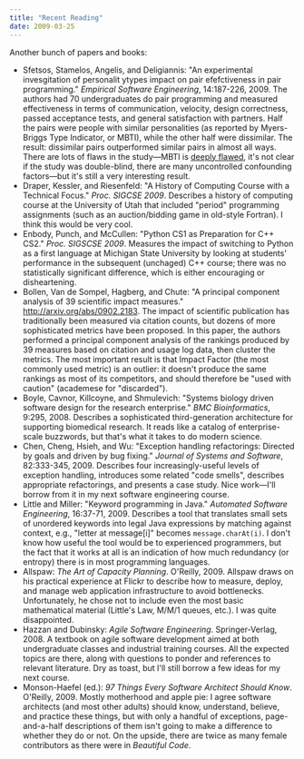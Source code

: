 ```yaml
---
title: "Recent Reading"
date: 2009-03-25
---
```

Another bunch of papers and books:
<ul>
  <li>Sfetsos, Stamelos, Angelis, and Deligiannis: "An experimental invesgitation of personalit ytypes impact on pair efefctiveness in pair programming."  <em>Empirical Software Engineering</em>, 14:187-226, 2009.  The authors had 70 undergraduates do pair programming and measured effectiveness in terms of communication, velocity, design correctness, passed acceptance tests, and general satisfaction with partners.  Half the pairs were people with similar personalities (as reported by Myers-Briggs Type Indicator, or MBTI), while the other half were dissimilar.  The result: dissimilar pairs outperformed similar pairs in almost all ways.  There are lots of flaws in the study—MBTI is <a href="http://en.wikipedia.org/wiki/Myers-Briggs_Type_Indicator#Criticism">deeply flawed</a>, it's not clear if the study was double-blind, there are many uncontrolled confounding factors—but it's still a very interesting result.</li>
  <li>Draper, Kessler, and Riesenfeld: "A History of Computing Course with a Technical Focus."  <em>Proc. SIGCSE 2009</em>.  Describes a history of computing course at the University of Utah that included "period" programming assignments (such as an auction/bidding game in old-style Fortran).  I think this would be very cool.</li>
  <li>Enbody, Punch, and McCullen: "Python CS1 as Preparation for C++ CS2."  <em>Proc. SIGSCSE 2009</em>.  Measures the impact of switching to Python as a first language at Michigan State University by looking at students' performance in the subsequent (unchaged) C++ course; there was no statistically significant difference, which is either encouraging or disheartening.</li>
  <li>Bollen, Van de Sompel, Hagberg, and Chute: "A principal component analysis of 39 scientific impact measures."  <a href="http://arxiv.org/abs/0902.2183">http://arxiv.org/abs/0902.2183</a>. The impact of scientific publication has traditionally been measured via citation counts, but dozens of more sophisticated metrics have been proposed.  In this paper, the authors performed a principal component analysis of the rankings produced by 39 measures based on citation and usage log data, then cluster the metrics.  The most important result is that Impact Factor (the most commonly used metric) is an outlier: it doesn't produce the same rankings as most of its competitors, and should therefore be "used with caution" (academese for "discarded").</li>
  <li>Boyle, Cavnor, Killcoyne, and Shmulevich: "Systems biology driven software design for the research enterprise."  <em>BMC Bioinformatics</em>, 9:295, 2008.  Describes a sophisticated third-generation architecture for supporting biomedical research.  It reads like a catalog of enterprise-scale buzzwords, but that's what it takes to do modern science.</li>
  <li>Chen, Cheng, Hsieh, and Wu: "Exception handling refactorings: Directed by goals and driven by bug fixing."  <em>Journal of Systems and Software</em>, 82:333-345, 2009.  Describes four increasingly-useful levels of exception handling, introduces some related "code smells", describes appropriate refactorings, and presents a case study.  Nice work—I'll borrow from it in my next software engineering course.</li>
  <li>Little and Miller: "Keyword programming in Java."  <em>Automated Software Engineering</em>, 16:37-71, 2009.  Describes a tool that translates small sets of unordered keywords into legal Java expressions by matching against context, e.g., "letter at message[i]" becomes <code>message.charAt(i)</code>.  I don't know how useful the tool would be to experienced programmers, but the fact that it works at all is an indication of how much redundancy (or entropy) there is in most programming languages.</li>
  <li>Allspaw: <em>The Art of Capacity Planning</em>.  O'Reilly, 2009. Allspaw draws on his practical experience at Flickr to describe how to measure, deploy, and manage web application infrastructure to avoid bottlenecks.  Unfortunately, he chose not to include even the most basic mathematical material (Little's Law, M/M/1 queues, etc.).  I was quite disappointed.</li>
  <li>Hazzan and Dubinsky: <em>Agile Software Engineering</em>. Springer-Verlag, 2008.  A textbook on agile software development aimed at both undergraduate classes and industrial training courses.  All the expected topics are there, along with questions to ponder and references to relevant literature.  Dry as toast, but I'll still borrow a few ideas for my next course.</li>
  <li>Monson-Haefel (ed.): <em>97 Things Every Software Architect Should Know</em>. O'Reilly, 2009. Mostly motherhood and apple pie: I agree software architects (and most other adults) should know, understand, believe, and practice these things, but with only a handful of exceptions, page-and-a-half descriptions of them isn't going to make a difference to whether they do or not. On the upside, there are twice as many female contributors as there were in <em>Beautiful Code</em>.</li>
</ul>

